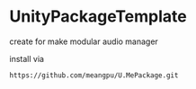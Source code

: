 # UnityPackageTemplate

create for make modular audio manager

install via

```text
https://github.com/meangpu/U.MePackage.git
```
